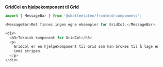 **GridCol en hjelpekomponent til Grid**

```js noeditor
import { MessageBar } from '@skatteetaten/frontend-components';

<MessageBar>Det finnes ingen egne eksempler for GridCol.</MessageBar>;
```

```js noeditor beskrivelse
<div>
  <h3>Teknisk komponent for GridCol</h3>
  <p>
    GridCol er en hjelpekomponent til Grid som kan brukes til å lage en knapp
    inni stripen.
  </p>
</div>
```
